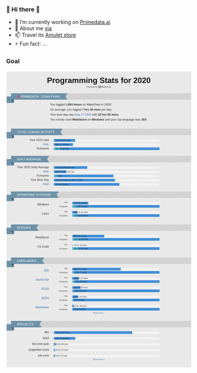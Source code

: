 
<!--
**yanmad27/yanmad27** is a ✨ _special_ ✨ repository because its `README.md` (this file) appears on your GitHub profile.

Here are some ideas to get you started:

- 🔭 I’m currently working on ...
- 🌱 I’m currently learning ...
- 👯 I’m looking to collaborate on ...
- 🤔 I’m looking for help with ...
- 💬 Ask me about ...
- 📫 How to reach me: ...
- 😄 Pronouns: ...
- ⚡ Fun fact: ...
-->

### 👿 Hi there 👿

- 🔭 I’m currently working on [Primedata.ai](https://primedata.ai/about)
- 💬 About me [via](https://yanmad27.github.io)
- 📫 Travel its [Amulet store](https://amuletstore.net/)
- ⚡ Fun fact: ...

### Goal

![WAKATIME 2020_PERSONALIZE](assets/wakatime-2020.png?raw=true "Wakatime 2020")